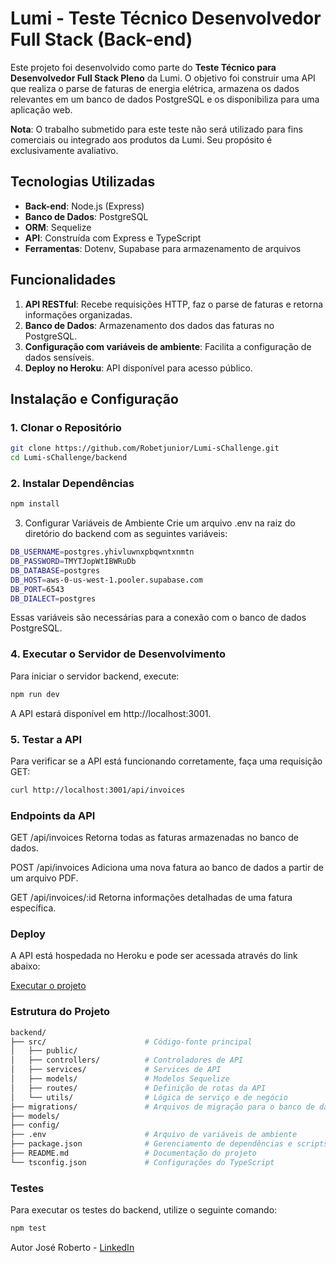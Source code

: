 # Lumi - Teste Técnico Desenvolvedor Full Stack (Back-end)

Este projeto foi desenvolvido como parte do **Teste Técnico para Desenvolvedor Full Stack Pleno** da Lumi. O objetivo foi construir uma API que realiza o parse de faturas de energia elétrica, armazena os dados relevantes em um banco de dados PostgreSQL e os disponibiliza para uma aplicação web.

**Nota**: O trabalho submetido para este teste não será utilizado para fins comerciais ou integrado aos produtos da Lumi. Seu propósito é exclusivamente avaliativo.

## Tecnologias Utilizadas

- **Back-end**: Node.js (Express)
- **Banco de Dados**: PostgreSQL
- **ORM**: Sequelize
- **API**: Construída com Express e TypeScript
- **Ferramentas**: Dotenv, Supabase para armazenamento de arquivos

## Funcionalidades

1. **API RESTful**: Recebe requisições HTTP, faz o parse de faturas e retorna informações organizadas.
2. **Banco de Dados**: Armazenamento dos dados das faturas no PostgreSQL.
3. **Configuração com variáveis de ambiente**: Facilita a configuração de dados sensíveis.
4. **Deploy no Heroku**: API disponível para acesso público.

## Instalação e Configuração

### 1. Clonar o Repositório

```bash
git clone https://github.com/Robetjunior/Lumi-sChallenge.git
cd Lumi-sChallenge/backend
```

### 2. Instalar Dependências
```bash
npm install
```

3. Configurar Variáveis de Ambiente
Crie um arquivo .env na raiz do diretório do backend com as seguintes variáveis:
```bash
DB_USERNAME=postgres.yhivluwnxpbqwntxnmtn
DB_PASSWORD=TMYTJopWtIBWRuDb
DB_DATABASE=postgres
DB_HOST=aws-0-us-west-1.pooler.supabase.com
DB_PORT=6543
DB_DIALECT=postgres
```

Essas variáveis são necessárias para a conexão com o banco de dados PostgreSQL.

### 4. Executar o Servidor de Desenvolvimento
Para iniciar o servidor backend, execute:
```bash
npm run dev
```

A API estará disponível em http://localhost:3001.

### 5. Testar a API
Para verificar se a API está funcionando corretamente, faça uma requisição GET:
```bash
curl http://localhost:3001/api/invoices
```

### Endpoints da API
GET /api/invoices
Retorna todas as faturas armazenadas no banco de dados.

POST /api/invoices
Adiciona uma nova fatura ao banco de dados a partir de um arquivo PDF.

GET /api/invoices/:id
Retorna informações detalhadas de uma fatura específica.

### Deploy
A API está hospedada no Heroku e pode ser acessada através do link abaixo:

[Executar o projeto](https://lumi-front-82af2d71e234.herokuapp.com/)

### Estrutura do Projeto
```bash
backend/
├── src/                      # Código-fonte principal
│   ├── public/          
│   ├── controllers/          # Controladores de API
│   ├── services/             # Services de API
│   ├── models/               # Modelos Sequelize
│   ├── routes/               # Definição de rotas da API
│   └── utils/                # Lógica de serviço e de negócio
├── migrations/               # Arquivos de migração para o banco de dados
├── models/
├── config/
├── .env                      # Arquivo de variáveis de ambiente
├── package.json              # Gerenciamento de dependências e scripts
├── README.md                 # Documentação do projeto
└── tsconfig.json             # Configurações do TypeScript
```

### Testes
Para executar os testes do backend, utilize o seguinte comando:
```bash
npm test
```

Autor
José Roberto - [LinkedIn](https://www.linkedin.com/in/jos%C3%A9-roberto-dev/)
